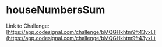 # houseNumbersSum

Link to Challenge: [https://app.codesignal.com/challenge/bMQGHkhtm9ft43yxL](https://app.codesignal.com/challenge/bMQGHkhtm9ft43yxL)